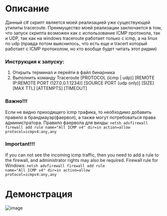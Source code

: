 # Описание
Данный c# скрипт является моей реализацией уже существующей утилиты traceroute. Преимущество моей реализации заключается в том, что запуск скрипта возможен как с использование ICMP протокола, так и UDP, 
так как на windows traceroute работает только с icmp, а на linux по udp (правда потом выяснилось, что есть еще и tracert который работает с ICMP протоколом, но кто вообще будет читать этот ридми)
  
### Инструкция к запуску: 
1. Открыть терминал и перейти в файл бинарника
2. Выполнить команду Traceroute [PROTOCOL (icmp | udp)] [REMOTE IP:REMOTE PORT (127.0.0.1:1234)] [SOURCE PORT (udp only)] [SIZE] [MAX TTL] [ATTEMPTS] [TIMEOUT]

### Важно!!!
Если не видно приходящего icmp трафика, то необходимо добавить правило в брандмауэр(фаервол), а также могут потребоваться права администратора.  Правило фаервола для винды:
<code>netsh advfirewall firewall add rule name="All ICMP v4" dir=in action=allow protocol=icmpv4:any,any</code>  

### Important!!!
If you can not see the incoming icmp traffic, then you need to add a rule to the firewall, and administrator rights may also be required. Firewall rule for Windows:
<code>netsh advfirewall firewall add rule name="All ICMP v4" dir=in action=allow protocol=icmpv4:any,any</code>

# Демонстрация
![image](https://github.com/tinkivink1/Traceroute/assets/92641773/e5ba45be-03af-4d79-88f0-35795568571e)

